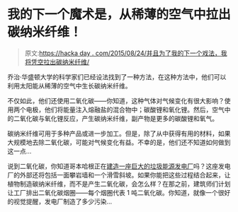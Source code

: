 # 我的下一个魔术是，从稀薄的空气中拉出碳纳米纤维！

> 原文:[https://hacka day . com/2015/08/24/并且为了我的下一个戏法，我将凭空拉出碳纳米纤维/](https://hackaday.com/2015/08/24/and-for-my-next-trick-ill-be-pulling-carbon-nanofibers-out-of-thin-air/)

乔治·华盛顿大学的科学家们已经设法找到了一种方法，在这种方法中，他们可以利用太阳能从稀薄的空气中生长碳纳米纤维。

不仅如此，他们还使用二氧化碳——你知道，这种气体对气候变化有很大影响？使用两个电极，他们将能量注入熔融盐的混合物中；碳酸锂和氧化锂。然后，空气中的二氧化碳与氧化锂反应，产生碳纳米纤维，副产物是更多的碳酸锂和氧气。

碳纳米纤维可用于多种产品或进一步加工。但是，除了从中获得有用的材料，如果大规模地去除二氧化碳，可能对气候变化有益。不幸的是，他们还不知道如何做到这一点…

说到二氧化碳，你知道哥本哈根正在[建造一座巨大的垃圾能源发电厂](http://www.popsci.com/kickstarter-project-wants-fund-visual-reminder-co2-emissions)吗？这座发电厂的外部还将包括一面攀岩墙和一个滑雪斜坡。如果你能把这些过程结合起来，让植物制造碳纳米纤维，而不是产生二氧化碳，会怎么样？在那之前，建筑师们计划让工厂排出二氧化碳烟圈——每个烟圈代表 1 吨二氧化碳。你知道，就像一个很好的视觉提醒，发电厂制造了多少污染…